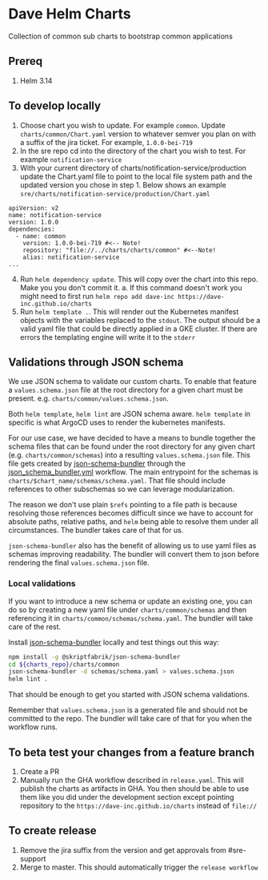 # Dave Helm Charts
Collection of common sub charts to bootstrap common applications

## Prereq
1. Helm 3.14

## To develop locally
1. Choose chart you wish to update. For example `common`. Update `charts/common/Chart.yaml` version to whatever semver you plan on with a suffix of the jira ticket. For example, `1.0.0-bei-719`
2. In the sre repo cd into the directory of the chart you wish to test. For example `notification-service`
3. With your current directory of charts/notification-service/production update the Chart.yaml file to point to the local file system path and the updated version you chose in step 1. Below shows an example `sre/charts/notification-service/production/Chart.yaml`

```
apiVersion: v2
name: notification-service
version: 1.0.0
dependencies:
  - name: common
    version: 1.0.0-bei-719 #<-- Note!
    repository: "file://../charts/charts/common" #<--Note!
    alias: notification-service
...
  ```
4. Run `helm dependency update`. This will copy over the chart into this repo. Make you you don't commit it.
   a. If this command doesn't work you might need to first run `helm repo add dave-inc https://dave-inc.github.io/charts`
6. Run `helm template .`. This will render out the Kubernetes manifest objects with the variables replaced to the `stdout`. The output should be a valid yaml file that could be directly applied in a GKE cluster. If there are errors the templating engine will write it to the `stderr`

## Validations through JSON schema

We use JSON schema to validate our custom charts. To enable that feature a `values.schema.json` file at the root directory for a given chart must be present. e.g. `charts/common/values.schema.json`.

Both `helm template`, `helm lint` are JSON schema aware. `helm template` in specific is what ArgoCD uses to render the kubernetes manifests.

For our use case, we have decided to have a means to bundle together the schema files that can be found under the root directory for any given chart (e.g. `charts/common/schemas`) into a resulting `values.schema.json` file. This file gets created by [json-schema-bundler](https://www.npmjs.com/package/@skriptfabrik/json-schema-bundler) through the  [json_schema_bundler.yml](https://github.com/dave-inc/charts/blob/master/.github/workflows/json_schema_bundler.yml) workflow. The main entrypoint for the schemas is `charts/$chart_name/schemas/schema.yaml`. That file should include references to other subschemas so we can leverage modularization.

The reason  we don't use plain `$refs` pointing to a file path is because resolving those references becomes difficult since we have to account for absolute paths, relative paths, and `helm` being able to resolve them under all circumstances. The bundler takes care of that for us.

`json-schema-bundler` also has the benefit of allowing us to use yaml files as schemas improving readability. The bundler will convert them to json before rendering the final `values.schema.json` file.

### Local validations

If you want to introduce a new schema or update an existing one, you can do so by creating a new yaml file under `charts/common/schemas` and then referencing it in `charts/common/schemas/schema.yaml`. The bundler will take care of the rest.

Install [json-schema-bundler](https://www.npmjs.com/package/@skriptfabrik/json-schema-bundler) locally and test things out this way:

```sh
npm install -g @skriptfabrik/json-schema-bundler
cd ${charts_repo}/charts/common
json-schema-bundler -d schemas/schema.yaml > values.schema.json
helm lint .
```

That should be enough to get you started with JSON schema validations.

Remember that `values.schema.json` is a generated file and should not be committed to the repo. The bundler will take care of that for you when the workflow runs.

## To beta test your changes from a feature branch
1. Create a PR
2. Manually run the GHA workflow described in `release.yaml`. This will publish the charts as artifacts in GHA. You then should be able to use them like you did under the development section except pointing repository to the `https://dave-inc.github.io/charts` instead of `file://`

## To create release
1. Remove the jira suffix from the version and get approvals from #sre-support
2. Merge to master. This should automatically trigger the `release workflow`
